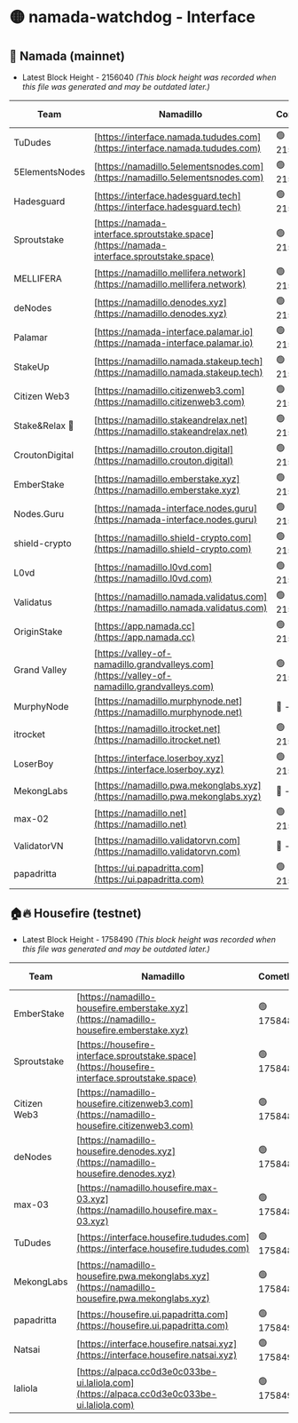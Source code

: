 # 🟡 namada-watchdog - Interface

## 🚀 Namada (mainnet)
- Latest Block Height - 2156040 *(This block height was recorded when this file was generated and may be outdated later.)*

| Team | Namadillo | CometBFT | Indexer | MASP Indexer |
|-|-|-|-|-|
| TuDudes | [https://interface.namada.tududes.com](https://interface.namada.tududes.com) | 🟢 2156019 | 🟢 2156018 | 🟢 2156018 |
| 5ElementsNodes | [https://namadillo.5elementsnodes.com](https://namadillo.5elementsnodes.com) | 🟢 2156023 | 🟢 2156023 | 🟢 2156023 |
| Hadesguard | [https://interface.hadesguard.tech](https://interface.hadesguard.tech) | 🟢 2156024 | 🟢 2156018 | 🟢 2156019 |
| Sproutstake | [https://namada-interface.sproutstake.space](https://namada-interface.sproutstake.space) | 🟢 2156024 | 🟢 2156024 | 🟢 2156024 |
| MELLIFERA | [https://namadillo.mellifera.network](https://namadillo.mellifera.network) | 🟢 2156026 | 🟢 2156026 | 🟢 2156026 |
| deNodes | [https://namadillo.denodes.xyz](https://namadillo.denodes.xyz) | 🟢 2156027 | 🟢 2156026 | 🟢 2156027 |
| Palamar | [https://namada-interface.palamar.io](https://namada-interface.palamar.io) | 🟢 2156027 | 🟢 2156027 | 🟢 2156027 |
| StakeUp | [https://namadillo.namada.stakeup.tech](https://namadillo.namada.stakeup.tech) | 🟢 2156028 | 🟢 2156028 | 🟢 2156028 |
| Citizen Web3 | [https://namadillo.citizenweb3.com](https://namadillo.citizenweb3.com) | 🟢 2156029 | 🟢 2156026 | 🔴 1079786 |
| Stake&Relax 🦥 | [https://namadillo.stakeandrelax.net](https://namadillo.stakeandrelax.net) | 🟢 2156029 | 🟢 2156029 | 🟢 2156029 |
| CroutonDigital | [https://namadillo.crouton.digital](https://namadillo.crouton.digital) | 🟢 2156030 | 🔴 - | 🟢 2156030 |
| EmberStake | [https://namadillo.emberstake.xyz](https://namadillo.emberstake.xyz) | 🟢 2156031 | 🟢 2156031 | 🟢 2156031 |
| Nodes.Guru | [https://namada-interface.nodes.guru](https://namada-interface.nodes.guru) | 🟢 2156032 | 🟢 2156032 | 🟢 2156031 |
| shield-crypto | [https://namadillo.shield-crypto.com](https://namadillo.shield-crypto.com) | 🟢 2156032 | 🟢 2156032 | 🟢 2156032 |
| L0vd | [https://namadillo.l0vd.com](https://namadillo.l0vd.com) | 🟢 2156033 | 🟢 2156032 | 🟢 2156033 |
| Validatus | [https://namadillo.namada.validatus.com](https://namadillo.namada.validatus.com) | 🟢 2156033 | 🟢 2156033 | 🟢 2156034 |
| OriginStake | [https://app.namada.cc](https://app.namada.cc) | 🟢 2156034 | 🟢 2156034 | 🟢 2156034 |
| Grand Valley | [https://valley-of-namadillo.grandvalleys.com](https://valley-of-namadillo.grandvalleys.com) | 🟢 2156034 | 🟢 2156034 | 🟢 2156034 |
| MurphyNode | [https://namadillo.murphynode.net](https://namadillo.murphynode.net) | 🔴 - | 🔴 - | 🔴 - |
| itrocket | [https://namadillo.itrocket.net](https://namadillo.itrocket.net) | 🟢 2156037 | 🟢 2156036 | 🟢 2156036 |
| LoserBoy | [https://interface.loserboy.xyz](https://interface.loserboy.xyz) | 🟢 2156037 | 🟢 2156037 | 🟢 2156037 |
| MekongLabs | [https://namadillo.pwa.mekonglabs.xyz](https://namadillo.pwa.mekonglabs.xyz) | 🔴 - | 🔴 - | 🔴 - |
| max-02 | [https://namadillo.net](https://namadillo.net) | 🟢 2156038 | 🟢 2156038 | 🟢 2156037 |
| ValidatorVN | [https://namadillo.validatorvn.com](https://namadillo.validatorvn.com) | 🔴 - | 🔴 - | 🔴 - |
| papadritta | [https://ui.papadritta.com](https://ui.papadritta.com) | 🟢 2156040 | 🟢 2156040 | 🟢 2156040 |

## 🏠🔥 Housefire (testnet)
- Latest Block Height - 1758490 *(This block height was recorded when this file was generated and may be outdated later.)*

| Team | Namadillo | CometBFT | Indexer | MASP Indexer |
|-|-|-|-|-|
| EmberStake | [https://namadillo-housefire.emberstake.xyz](https://namadillo-housefire.emberstake.xyz) | 🟢 1758487 | 🟢 1758487 | 🟢 1758487 |
| Sproutstake | [https://housefire-interface.sproutstake.space](https://housefire-interface.sproutstake.space) | 🟢 1758487 | 🟢 1758487 | 🟢 1758487 |
| Citizen Web3 | [https://namadillo-housefire.citizenweb3.com](https://namadillo-housefire.citizenweb3.com) | 🟢 1758488 | 🟢 1758488 | 🟢 1758488 |
| deNodes | [https://namadillo-housefire.denodes.xyz](https://namadillo-housefire.denodes.xyz) | 🟢 1758488 | 🟢 1758488 | 🟢 1758488 |
| max-03 | [https://namadillo.housefire.max-03.xyz](https://namadillo.housefire.max-03.xyz) | 🟢 1758488 | 🟢 1758488 | 🟢 1758488 |
| TuDudes | [https://interface.housefire.tududes.com](https://interface.housefire.tududes.com) | 🟢 1758489 | 🟢 1758489 | 🟢 1758489 |
| MekongLabs | [https://namadillo-housefire.pwa.mekonglabs.xyz](https://namadillo-housefire.pwa.mekonglabs.xyz) | 🟢 1758489 | 🟢 1758489 | 🟢 1758489 |
| papadritta | [https://housefire.ui.papadritta.com](https://housefire.ui.papadritta.com) | 🟢 1758490 | 🟢 1758490 | 🟢 1758489 |
| Natsai | [https://interface.housefire.natsai.xyz](https://interface.housefire.natsai.xyz) | 🟢 1758490 | 🟢 1758490 | 🟢 1758490 |
| laliola | [https://alpaca.cc0d3e0c033be-ui.laliola.com](https://alpaca.cc0d3e0c033be-ui.laliola.com) | 🟢 1758490 | 🟢 1758490 | 🟢 1758490 |

